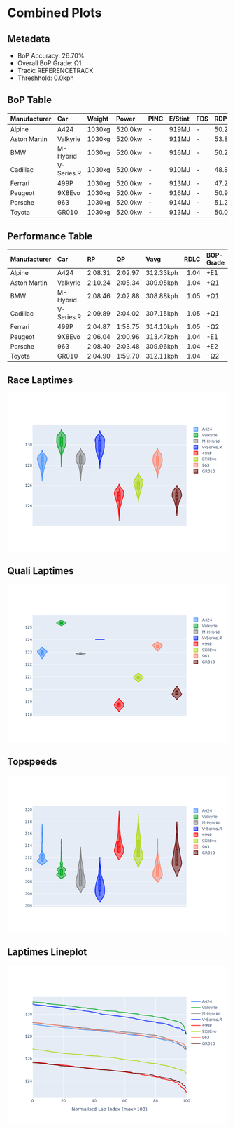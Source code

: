 # Combined Plots

## Metadata

- BoP Accuracy: 26.70%
- Overall BoP Grade: Ω1
- Track: REFERENCETRACK
- Threshhold: 0.0kph

## BoP Table
| Manufacturer   | Car        | Weight   | Power   | PINC   | E/Stint   | FDS   | RDP    | QDP    | TDP    |
|:---------------|:-----------|:---------|:--------|:-------|:----------|:------|:-------|:-------|:-------|
| Alpine         | A424       | 1030kg   | 520.0kw | -      | 919MJ     | -     | 50.24% | 66.67% | 11.49% |
| Aston Martin   | Valkyrie   | 1030kg   | 520.0kw | -      | 911MJ     | -     | 53.85% | 66.67% | 18.16% |
| BMW            | M-Hybrid   | 1030kg   | 520.0kw | -      | 916MJ     | -     | 50.24% | 18.18% | 45.69% |
| Cadillac       | V-Series.R | 1030kg   | 520.0kw | -      | 910MJ     | -     | 48.82% | 25.00% | 34.93% |
| Ferrari        | 499P       | 1030kg   | 520.0kw | -      | 913MJ     | -     | 47.24% | 60.00% | 6.77%  |
| Peugeot        | 9X8Evo     | 1030kg   | 520.0kw | -      | 916MJ     | -     | 50.94% | 40.00% | 10.63% |
| Porsche        | 963        | 1030kg   | 520.0kw | -      | 914MJ     | -     | 51.26% | 50.00% | 19.00% |
| Toyota         | GR010      | 1030kg   | 520.0kw | -      | 913MJ     | -     | 50.00% | 42.86% | 4.49%  |

## Performance Table
| Manufacturer   | Car        | RP      | QP      | Vavg      |   RDLC | BOP-Grade   | Match   |
|:---------------|:-----------|:--------|:--------|:----------|-------:|:------------|:--------|
| Alpine         | A424       | 2:08.31 | 2:02.97 | 312.33kph |   1.04 | +E1         | 56.81%  |
| Aston Martin   | Valkyrie   | 2:10.24 | 2:05.34 | 309.95kph |   1.04 | +Ω1         | 0.89%   |
| BMW            | M-Hybrid   | 2:08.46 | 2:02.88 | 308.88kph |   1.05 | +Ω1         | 45.54%  |
| Cadillac       | V-Series.R | 2:09.89 | 2:04.02 | 307.15kph |   1.05 | +Ω1         | 1.46%   |
| Ferrari        | 499P       | 2:04.87 | 1:58.75 | 314.10kph |   1.05 | -Ω2         | 0.00%   |
| Peugeot        | 9X8Evo     | 2:06.04 | 2:00.96 | 313.47kph |   1.04 | -E1         | 55.56%  |
| Porsche        | 963        | 2:08.40 | 2:03.48 | 309.96kph |   1.04 | +E2         | 53.37%  |
| Toyota         | GR010      | 2:04.90 | 1:59.70 | 312.11kph |   1.04 | -Ω2         | 0.00%   |

## Race Laptimes
![Race Laptimes](images/race_violin.png)

## Quali Laptimes
![Quali Laptimes](images/quali_violin.png)

## Topspeeds
![Topspeeds](images/topspeed_violin.png)

## Laptimes Lineplot
![Laptimes Lineplot](images/laptime_line.png)

